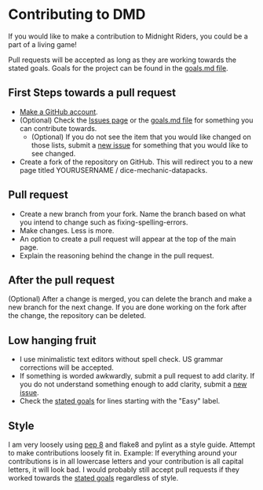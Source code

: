 # Contributing to DMD

If you would like to make a contribution to Midnight Riders, you could be a part
of a living game!

Pull requests will be accepted as long as they are working towards the stated
goals.  Goals for the project can be found in the
[goals.md file](https://github.com/TechnologyClassroom/dice-mechanic-sim/blob/master/docs/goals.md).

## First Steps towards a pull request

- [Make a GitHub account](https://github.com/signup/free).
- (Optional) Check the
  [Issues page](https://github.com/TechnologyClassroom/dice-mechanic-datapacks/issues)
  or the
  [goals.md file](https://github.com/TechnologyClassroom/dice-mechanic-sim/blob/master/docs/goals.md)
  for something you can contribute towards.
  - (Optional) If you do not see the item that you would like changed on those
    lists, submit a
    [new issue](https://github.com/TechnologyClassroom/dice-mechanic-datapacks/issues/new)
    for something that you would like to see changed.
- Create a fork of the repository on GitHub.  This will redirect you to a new
  page titled YOURUSERNAME / dice-mechanic-datapacks.

## Pull request

- Create a new branch from your fork.  Name the branch based on what you
  intend to change such as fixing-spelling-errors.
- Make changes.  Less is more.
- An option to create a pull request will appear at the top of the main page.
- Explain the reasoning behind the change in the pull request.

## After the pull request

(Optional) After a change is merged, you can delete the branch and make a new
branch for the next change.  If you are done working on the fork after the
change, the repository can be deleted.

## Low hanging fruit

- I use minimalistic text editors without spell check.  US grammar corrections
  will be accepted.
- If something is worded awkwardly, submit a pull request to add clarity.  If
  you do not understand something enough to add clarity, submit a
  [new issue](https://github.com/TechnologyClassroom/dice-mechanic-datapacks/issues/new).
- Check the
  [stated goals](https://github.com/TechnologyClassroom/dice-mechanic-sim/blob/master/docs/goals.md)
  for lines starting with the "Easy" label.

## Style

I am very loosely using [pep 8](https://www.python.org/dev/peps/pep-0008/) and
flake8 and pylint as a style guide.  Attempt to make contributions loosely fit
in.  Example: If everything around your contributions is in all lowercase
letters and your contribution is all capital letters, it will look bad.  I would
probably still accept pull requests if they worked towards the
[stated goals](https://github.com/TechnologyClassroom/dice-mechanic-sim/blob/master/docs/goals.md)
regardless of style.
